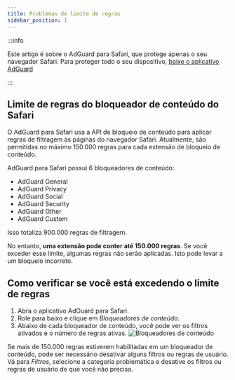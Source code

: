 ```yaml
---
title: Problemas de limite de regras
sidebar_position: 1
---
```


:::info

Este artigo é sobre o AdGuard para Safari, que protege apenas o seu navegador Safari. Para proteger todo o seu dispositivo, [baixe o aplicativo AdGuard](https://agrd.io/download-kb-adblock)

:::

## Limite de regras do bloqueador de conteúdo do Safari

O AdGuard para Safari usa a API de bloqueio de conteúdo para aplicar regras de filtragem às páginas do navegador Safari. Atualmente, são permitidas no máximo 150.000 regras para cada extensão de bloqueio de conteúdo.

AdGuard para Safari possui 6 bloqueadores de conteúdo:

- AdGuard General
- AdGuard Privacy
- AdGuard Social
- AdGuard Security
- AdGuard Other
- AdGuard Custom

Isso totaliza 900.000 regras de filtragem.

No entanto, **uma extensão pode conter até 150.000 regras**. Se você exceder esse limite, algumas regras não serão aplicadas. Isto pode levar a um bloqueio incorreto.

## Como verificar se você está excedendo o limite de regras

1. Abra o aplicativo AdGuard para Safari.
2. Role para baixo e clique em _Bloqueadores de conteúdo_.
3. Abaixo de cada bloqueador de conteúdo, você pode ver os filtros ativados e o número de regras ativas.
   ![Bloqueadores de conteúdo](https://cdn.adtidy.org/content/Kb/ad_blocker/safari/adg-safari-cb.png)

Se mais de 150.000 regras estiverem habilitadas em um bloqueador de conteúdo, pode ser necessário desativar alguns filtros ou regras de usuário. Vá para _Filtros_, selecione a categoria problemática e desative os filtros ou regras de usuário de que você não precisa.
